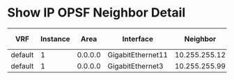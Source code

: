 
# Show IP OPSF Neighbor Detail
| VRF | Instance | Area | Interface | Neighbor | Neighbor Address | Neighbor Router ID | Index | Priority | State | Dead Time | Total Retransmissions | Uptime |
| --- | -------- | ---- | --------- | -------- | ---------------- | ------------------ | ----- | -------- | ----- | --------- | --------------------- | ------ |
| default | 1 | 0.0.0.0 | GigabitEthernet11 | 10.255.255.12 | 10.12.13.12 | 10.255.255.12 | 1/1/1 | 1 | full | 00:00:36 | 1 | 04:02:23 |
| default | 1 | 0.0.0.0 | GigabitEthernet3 | 10.255.255.99 | 10.13.99.99 | 10.255.255.99 | 1/2/2 | 1 | full | 00:00:37 | 0 | 03:59:42 |